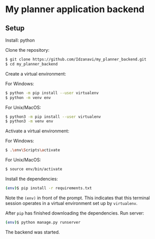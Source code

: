 # My planner application backend

## Setup

Install: python

Clone the repository:

```sh
$ git clone https://github.com/Idzanavi/my_planner_backend.git
$ cd my_planner_backend
```

Create a virtual environment:

For Windows:
```sh
$ python -m pip install --user virtualenv
$ python -m venv env
``` 

For Unix/MacOS:
```sh
$ python3 -m pip install --user virtualenv
$ python3 -m venv env
``` 


Activate a virtual environment:


For Windows:
```sh
$ .\env\Scripts\activate
```

For Unix/MacOS:
```sh
$ source env/bin/activate
```

Install the dependencies:

```sh
(env)$ pip install -r requirements.txt
```
Note the `(env)` in front of the prompt. This indicates that this terminal
session operates in a virtual environment set up by `virtualenv`.

After `pip` has finished downloading the dependencies.
Run server:
```sh
(env)$ python manage.py runserver
```

The backend was started.